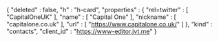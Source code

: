 {
  "deleted" : false,
  "h" : "h-card",
  "properties" : {
    "rel=twitter" : [ "CapitalOneUK" ],
    "name" : [ "Capital One" ],
    "nickname" : [ "capitalone.co.uk" ],
    "url" : [ "https://www.capitalone.co.uk/" ]
  },
  "kind" : "contacts",
  "client_id" : "https://www-editor.jvt.me"
}

